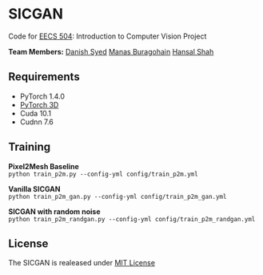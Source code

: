 # SICGAN

Code for [EECS 504](https://web.eecs.umich.edu/~ahowens/eecs504/w20/): Introduction to Computer Vision Project  

**Team Members:**
[Danish Syed](https://github.com/dysdsyd)
[Manas Buragohain](https://github.com/manasjyoti97)
[Hansal Shah](https://github.com/hansalshah)

## Requirements
- PyTorch 1.4.0
- [PyTorch 3D](https://github.com/facebookresearch/pytorch3d) 
- Cuda 10.1
- Cudnn 7.6

## Training

**Pixel2Mesh Baseline**  
`python train_p2m.py --config-yml config/train_p2m.yml`

**Vanilla SICGAN**  
`python train_p2m_gan.py --config-yml config/train_p2m_gan.yml`

**SICGAN with random noise**  
`python train_p2m_randgan.py --config-yml config/train_p2m_randgan.yml`

## License
The SICGAN is realeased under [MIT License](https://github.com/dysdsyd/SICGAN/blob/master/LICENSE)




